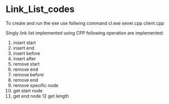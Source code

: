 # Link_List_codes
To create and run the exe use follwing command
 cl.exe sever.cpp client.cpp
 
Singly link list implemented using CPP
following operation are implemented:
1. insert start
2. insert end
3. insert before 
4. insert after
5. remove start
6. remove end
7. remove before
8. remove end
9. remove specific node
10. get start node
11. get end node
12 get length
